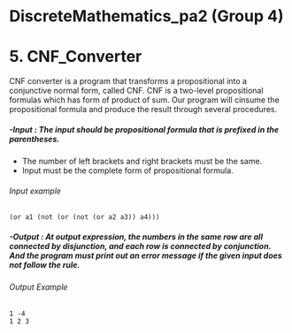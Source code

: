 # DiscreteMathematics_pa2 (Group 4)

# 5. CNF_Converter
 CNF converter is a program that transforms a propositional into a conjunctive normal form, called CNF. CNF is a two-level propositional formulas which has form of product of sum. Our program will cinsume the propositional formula and produce the result through several procedures.
##### -Input : The input should be propositional formula that is prefixed in the parentheses.
* The number of left brackets and right brackets must be the same.
* Input must be the complete form of propositional formula.
###### Input example
    (or a1 (not (or (not (or a2 a3)) a4)))


##### -Output : At output expression, the numbers in the same row are all connected by disjunction, and each row is connected by conjunction. And the program must print out an error message if the given input does not follow the rule.

###### Output Example
    1 -4
    1 2 3   
